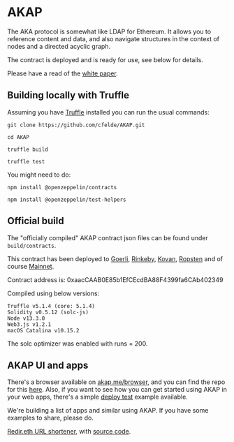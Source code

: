 # AKAP

The AKA protocol is somewhat like LDAP for Ethereum. It allows you to
reference content and data, and also navigate structures in the context
of nodes and a directed acyclic graph.

The contract is deployed and is ready for use, see below for details.

Please have a read of the [white paper](WHITEPAPER.md).

## Building locally with Truffle

Assuming you have [Truffle](https://www.trufflesuite.com/) installed
you can run the usual commands:

`git clone https://github.com/cfelde/AKAP.git`

`cd AKAP`

`truffle build`

`truffle test`

You might need to do:
 
 `npm install @openzeppelin/contracts`
 
 `npm install @openzeppelin/test-helpers`

## Official build

The "officially compiled" AKAP contract json files can be found under `build/contracts`.

This contract has been deployed to
[Goerli](https://goerli.etherscan.io/address/0xaaccaab0e85b1efcecdba88f4399fa6cab402349),
[Rinkeby](https://rinkeby.etherscan.io/address/0xaaccaab0e85b1efcecdba88f4399fa6cab402349),
[Kovan](https://kovan.etherscan.io/address/0xaaccaab0e85b1efcecdba88f4399fa6cab402349),
[Ropsten](https://ropsten.etherscan.io/address/0xaaccaab0e85b1efcecdba88f4399fa6cab402349) and of course
[Mainnet](https://etherscan.io/address/0xaaccaab0e85b1efcecdba88f4399fa6cab402349).

Contract address is: 0xaacCAAB0E85b1EfCEcdBA88F4399fa6CAb402349

Compiled using below versions:

```
Truffle v5.1.4 (core: 5.1.4)
Solidity v0.5.12 (solc-js)
Node v13.3.0
Web3.js v1.2.1
macOS Catalina v10.15.2
```

The solc optimizer was enabled with runs = 200.

## AKAP UI and apps

There's a browser available on [akap.me/browser](https://akap.me/browser), and you can find the repo for this [here](https://github.com/cfelde/AKAP-browser).
Also, if you want to see how you can get started using AKAP in your web apps, there's a simple [deploy test](https://github.com/cfelde/AKAP-deploy-test) example available.

We're building a list of apps and similar using AKAP. If you have some examples to share, please do.

[Redir.eth URL shortener](https://redir.eth), with [source code](https://github.com/mohamedelshami/AKAP-url-shortener).